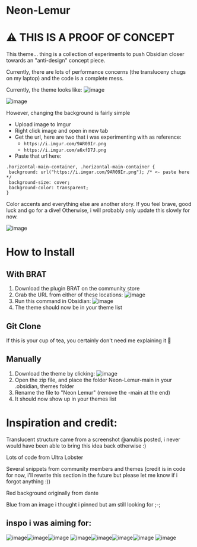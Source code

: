 # Neon-Lemur

# ⚠️ THIS IS A PROOF OF CONCEPT
This theme... thing is a collection of experiments to push Obsidian closer towards an "anti-design" concept piece.

Currently, there are lots of performance concerns (the transluceny chugs on my laptop) and the code is a complete mess.

Currently, the theme looks like:
![image](https://user-images.githubusercontent.com/87339163/212567710-8748dbdc-d028-48ad-abbb-8f70feb3fed4.png)

![image](https://user-images.githubusercontent.com/87339163/212567781-b9ec17c4-2406-4f65-b27e-53e8674a2f7e.png)

However, changing the background is fairly simple

- Upload image to Imgur
- Right click image and open in new tab
- Get the url, here are two that i was experimenting with as reference:
    - `https://i.imgur.com/9AR09Ir.png`
    - `https://i.imgur.com/a6xfD7J.png`
- Paste that url here:

```
.horizontal-main-container, .horizontal-main-container {
 background: url("https://i.imgur.com/9AR09Ir.png"); /* <- paste here */
 background-size: cover;
 background-color: transparent;
}
```

Color accents and everything else are another story. If you feel brave, good luck and go for a dive! Otherwise, i will probably only update this slowly for now.

![image](https://user-images.githubusercontent.com/87339163/212576343-26ba058b-f5e8-4d8d-8b12-339b36c1de54.png)

# How to Install

## With BRAT
1. Download the plugin BRAT on the community store
2. Grab the URL from either of these locations: ![image](https://user-images.githubusercontent.com/87339163/212568783-ff1df28b-a5d1-4dc5-8d70-18eb67d082e8.png)
3. Run this command in Obsidian: ![image](https://user-images.githubusercontent.com/87339163/212568742-0fbd8c63-1910-4c67-8043-6720a5564fd3.png)
4. The theme should now be in your theme list

## Git Clone
If this is your cup of tea, you certainly don't need me explaining it 🥰

## Manually
1. Download the theme by clicking:
![image](https://user-images.githubusercontent.com/87339163/212568606-4929fa9f-fa11-4d0a-9c9a-adec58e3d69d.png)
2. Open the zip file, and place the folder Neon-Lemur-main in your .obsidian, themes folder
3. Rename the file to "Neon Lemur" (remove the -main at the end)
4. It should now show up in your themes list

# Inspiration and credit:
Translucent structure came from a screenshot @anubis posted, i never would have been able to bring this idea back otherwise :)

Lots of code from Ultra Lobster

Several snippets from community members and themes (credit is in code for now, i'll rewrite this section in the future but please let me know if i forgot anything :))

Red background originally from dante

Blue from an image i thought i pinned but am still looking for ;-;


## inspo i was aiming for:
![image](https://user-images.githubusercontent.com/87339163/212568405-d0e73b5a-ee29-4ebc-bd4f-08c76097fc3a.png)![image](https://user-images.githubusercontent.com/87339163/212568414-c75dd8a2-0e5b-4a46-9f82-02ec98603801.png)![image](https://user-images.githubusercontent.com/87339163/212568426-c512d87d-9a30-41d1-a777-dcfa83952a82.png)
![image](https://user-images.githubusercontent.com/87339163/212568304-a09096c5-06fb-48a1-bea4-dc6218819b93.png)![image](https://user-images.githubusercontent.com/87339163/212568312-d73d5793-5460-4475-aa9a-e4e4f64ca3a4.png)![image](https://user-images.githubusercontent.com/87339163/212568320-b609d1a2-6640-4671-8874-86a0362658ae.png)![image](https://user-images.githubusercontent.com/87339163/212568328-10faf618-9776-4d60-a890-bd29e1732630.png)
![image](https://user-images.githubusercontent.com/87339163/212568347-aac7554d-9881-4d52-af14-b53e916ccf3e.png)
